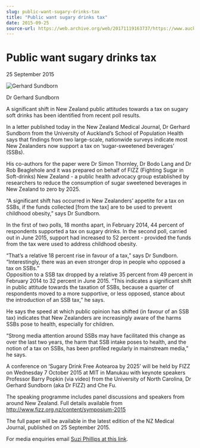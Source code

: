 ```yaml
---
slug: public-want-sugary-drinks-tax
title: "Public want sugary drinks tax"
date: 2015-09-25
source-url: https://web.archive.org/web/20171119163737/https://www.auckland.ac.nz/en/about/news-events-and-notices/news/news-2015/09/public-want-sugary-drinks-tax.html
---
```

Public want sugary drinks tax
=============================

25 September 2015

![Gerhard Sundborn](https://www.auckland.ac.nz/en/about/news-events-and-notices/news/news-2015/09/public-want-sugary-drinks-tax/_jcr_content/par/textimage/image.img.jpg/1443129958416.jpg "Gerhard Sundborn")

Dr Gerhard Sundborn

A significant shift in New Zealand public attitudes towards a tax on sugary soft drinks has been identified from recent poll results.

In a letter published today in the New Zealand Medical Journal, Dr Gerhard Sundborn from the University of Auckland’s School of Population Health says that findings from two large-scale, nationwide surveys indicate most New Zealanders now support a tax on ‘sugar-sweetened beverages’ (SSBs).

His co-authors for the paper were Dr Simon Thornley, Dr Bodo Lang and Dr Rob Beaglehole and it was prepared on behalf of FIZZ (Fighting Sugar in Soft-drinks) New Zealand - a public health advocacy group established by researchers to reduce the consumption of sugar sweetened beverages in New Zealand to zero by 2025.

“A significant shift has occurred in New Zealanders’ appetite for a tax on SSBs, if the funds collected \[from the tax\] are to be used to prevent childhood obesity,” says Dr Sundborn.

In the first of two polls, 18 months apart, in February 2014, 44 percent of respondents supported a tax on sugary drinks. In the second poll, carried out in June 2015, support had increased to 52 percent - provided the funds from the tax were used to address childhood obesity.

“That’s a relative 18 percent rise in favour of a tax,” says Dr Sundborn. “Interestingly, there was an even stronger drop in people who opposed a tax on SSBs.”  
Opposition to a SSB tax dropped by a relative 35 percent from 49 percent in February 2014 to 32 percent in June 2015. “This indicates a significant shift in public attitude towards the taxation of SSBs, because a quarter of respondents moved to a more supportive, or less opposed, stance about the introduction of an SSB tax,” he says.

He says the speed at which public opinion has shifted (in favour of an SSB tax) indicates that New Zealanders are increasingly aware of the harms SSBs pose to health, especially for children.

“Strong media attention around SSBs may have facilitated this change as over the last two years, the harm that SSB intake poses to health, and the notion of a tax on SSBs, has been profiled regularly in mainstream media,” he says.

A conference on ‘Sugary Drink Free Aotearoa by 2025’ will be held by FIZZ on Wednesday 7 October 2015 at MIT in Manukau with keynote speakers Professor Barry Popkin (via video) from the University of North Carolina, Dr Gerhard Sundborn (aka Dr FIZZ) and Che Fu.

The speaking programme includes panel discussions and speakers from around New Zealand. Full details available from http://www.fizz.org.nz/content/symposium-2015

The full paper will be available in the latest edition of the NZ Medical Journal, published on 25 September 2015.

For media enquiries email [Suzi Phillips at this link](mailto:s.phillips@auckland.ac.nz).